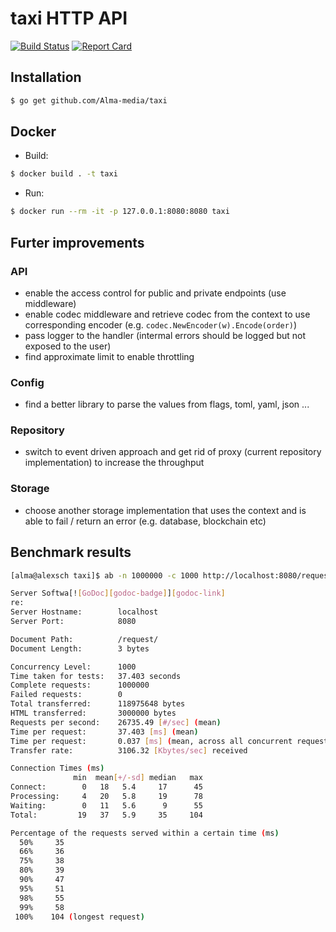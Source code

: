 # taxi HTTP API

[![Build Status][circleci-badge]][circleci-link]
[![Report Card][report-badge]][report-link]

## Installation

```bash
$ go get github.com/Alma-media/taxi
```

## Docker
- Build:
```bash
$ docker build . -t taxi
```
- Run:
```bash
$ docker run --rm -it -p 127.0.0.1:8080:8080 taxi
```

## Furter improvements

### API
- enable the access control for public and private endpoints (use middleware)
- enable codec middleware and retrieve codec from the context to use corresponding encoder (e.g. `codec.NewEncoder(w).Encode(order)`)
- pass logger to the handler (intermal errors should be logged but not exposed to the user)
- find approximate limit to enable throttling

### Config
- find a better library to parse the values from flags, toml, yaml, json ...

### Repository
- switch to event driven approach and get rid of proxy (current repository implementation) to increase the throughput

### Storage
- choose another storage implementation that uses the context and is able to fail / return an error (e.g. database, blockchain etc)

## Benchmark results
```bash
[alma@alexsch taxi]$ ab -n 1000000 -c 1000 http://localhost:8080/request/

Server Softwa[![GoDoc][godoc-badge]][godoc-link]
re:        
Server Hostname:        localhost
Server Port:            8080

Document Path:          /request/
Document Length:        3 bytes

Concurrency Level:      1000
Time taken for tests:   37.403 seconds
Complete requests:      1000000
Failed requests:        0
Total transferred:      118975648 bytes
HTML transferred:       3000000 bytes
Requests per second:    26735.49 [#/sec] (mean)
Time per request:       37.403 [ms] (mean)
Time per request:       0.037 [ms] (mean, across all concurrent requests)
Transfer rate:          3106.32 [Kbytes/sec] received

Connection Times (ms)
              min  mean[+/-sd] median   max
Connect:        0   18   5.4     17      45
Processing:     4   20   5.8     19      78
Waiting:        0   11   5.6      9      55
Total:         19   37   5.9     35     104

Percentage of the requests served within a certain time (ms)
  50%     35
  66%     36
  75%     38
  80%     39
  90%     47
  95%     51
  98%     55
  99%     58
 100%    104 (longest request)
```

[circleci-badge]: https://circleci.com/gh/Alma-media/taxi.svg?style=shield
[circleci-link]: https://circleci.com/gh/Alma-media/taxi
[report-badge]: https://goreportcard.com/badge/github.com/Alma-media/taxi
[report-link]: https://goreportcard.com/report/github.com/Alma-media/taxi

